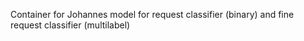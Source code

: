 Container for Johannes model for request classifier (binary) and fine request classifier (multilabel)